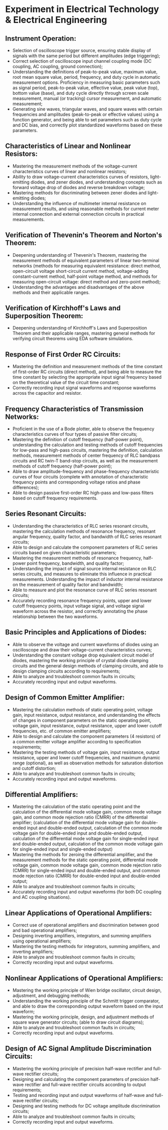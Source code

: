 # Experiment in Electrical Technology & Electrical Engineering

## Instrument Operation:
- Selection of oscilloscope trigger source, ensuring stable display of signals with the same period but different amplitudes (edge triggering);
- Correct selection of oscilloscope input channel coupling mode (DC coupling, AC coupling, ground connection);
- Understanding the definitions of peak-to-peak value, maximum value, root mean square value, period, frequency, and duty cycle in automatic measurement options. Proficiency in measuring basic parameters such as signal period, peak-to-peak value, effective value, peak value (top), bottom value (base), and duty cycle directly through screen scale measurement, manual (or tracking) cursor measurement, and automatic measurement;
- Generating sine waves, triangular waves, and square waves with certain frequencies and amplitudes (peak-to-peak or effective values) using a function generator, and being able to set parameters such as duty cycle and DC bias, and correctly plot standardized waveforms based on these parameters.

## Characteristics of Linear and Nonlinear Resistors:
- Mastering the measurement methods of the voltage-current characteristics curves of linear and nonlinear resistors;
- Ability to draw voltage-current characteristics curves of resistors, light-emitting diodes, and zener diodes, and understanding concepts such as forward voltage drop of diodes and reverse breakdown voltage;
- Mastering methods for discriminating between zener diodes and light-emitting diodes;
- Understanding the influence of multimeter internal resistance on measurement results, and using reasonable methods for current meter internal connection and external connection circuits in practical measurements.

## Verification of Thevenin's Theorem and Norton's Theorem:
- Deepening understanding of Thevenin's Theorem, mastering the measurement methods of equivalent parameters of linear two-terminal networks (methods for measuring equivalent resistance: direct method, open-circuit voltage short-circuit current method, voltage-adding constant-current method, half-point voltage method, and methods for measuring open-circuit voltage: direct method and zero-point method);
- Understanding the advantages and disadvantages of the above methods and their applicable ranges.

## Verification of Kirchhoff's Laws and Superposition Theorem:
- Deepening understanding of Kirchhoff's Laws and Superposition Theorem and their applicable ranges, mastering general methods for verifying circuit theorems using EDA software simulations.

## Response of First Order RC Circuits:
- Mastering the definition and measurement methods of the time constant of first-order RC circuits (direct method), and being able to measure the time constant by selecting the appropriate input signal frequency based on the theoretical value of the circuit time constant;
- Correctly recording input signal waveforms and response waveforms across the capacitor and resistor.

## Frequency Characteristics of Transmission Networks:
- Proficient in the use of a Bode plotter, able to observe the frequency characteristics curves of four types of passive filter circuits;
- Mastering the definition of cutoff frequency (half-power point), understanding the calculation and testing methods of cutoff frequencies for low-pass and high-pass circuits, mastering the definition, calculation methods, measurement methods of center frequency of RLC bandpass circuits and RC twin-T band-stop circuits, as well as the measurement methods of cutoff frequency (half-power point);
- Able to draw amplitude-frequency and phase-frequency characteristic curves of four circuits (complete with annotation of characteristic frequency points and corresponding voltage ratios and phase differences);
- Able to design passive first-order RC high-pass and low-pass filters based on cutoff frequency requirements.

## Series Resonant Circuits:
- Understanding the characteristics of RLC series resonant circuits, mastering the calculation methods of resonance frequency, resonant angular frequency, quality factor, and bandwidth of RLC series resonant circuits;
- Able to design and calculate the component parameters of RLC series circuits based on given characteristic parameters;
- Mastering the measurement methods of resonance frequency, half-power point frequency, bandwidth, and quality factor;
- Understanding the impact of signal source internal resistance on RLC series circuits, and measures to eliminate this influence in practical measurements. Understanding the impact of inductor internal resistance on the measurement of quality factor and bandwidth;
- Able to measure and plot the resonance curve of RLC series resonant circuits;
- Accurately recording resonance frequency points, upper and lower cutoff frequency points, input voltage signal, and voltage signal waveform across the resistor, and correctly annotating the phase relationship between the two waveforms.

## Basic Principles and Applications of Diodes:
- Able to observe the voltage and current waveforms of diodes using an oscilloscope and draw their voltage-current characteristics curves;
- Understanding the constant voltage drop equivalent circuit model of diodes, mastering the working principle of crystal diode clamping circuits and the general design methods of clamping circuits, and able to design clamping circuits according to requirements;
- Able to analyze and troubleshoot common faults in circuits;
- Accurately recording input and output waveforms.

## Design of Common Emitter Amplifier:
- Mastering the calculation methods of static operating point, voltage gain, input resistance, output resistance, and understanding the effects of changes in component parameters on the static operating point, voltage gain, input resistance, output resistance, upper and lower cutoff frequencies, etc. of common emitter amplifiers;
- Able to design and calculate the component parameters (4 resistors) of a common emitter voltage amplifier according to specification requirements;
- Mastering the testing methods of voltage gain, input resistance, output resistance, upper and lower cutoff frequencies, and maximum dynamic range (optional), as well as observation methods for saturation distortion and cutoff distortion;
- Able to analyze and troubleshoot common faults in circuits;
- Accurately recording input and output waveforms.

## Differential Amplifiers:
- Mastering the calculation of the static operating point and the calculation of the differential mode voltage gain, common mode voltage gain, and common mode rejection ratio (CMRR) of the differential amplifier; (calculation of the differential mode voltage gain for double-ended input and double-ended output, calculation of the common mode voltage gain for double-ended input and double-ended output, calculation of the differential mode voltage gain for single-ended input and double-ended output, calculation of the common mode voltage gain for single-ended input and single-ended output)
- Mastering the methods for zeroing the differential amplifier, and the measurement methods for the static operating point, differential mode voltage gain, common mode voltage gain, common mode rejection ratio (CMRR) for single-ended input and double-ended output, and common mode rejection ratio (CMRR) for double-ended input and double-ended output;
- Able to analyze and troubleshoot common faults in circuits;
- Accurately recording input and output waveforms (for both DC coupling and AC coupling situations).

## Linear Applications of Operational Amplifiers:
- Correct use of operational amplifiers and discrimination between good and bad operational amplifiers;
- Designing inverting amplifiers, integrators, and summing amplifiers using operational amplifiers;
- Mastering the testing methods for integrators, summing amplifiers, and inverting amplifiers;
- Able to analyze and troubleshoot common faults in circuits;
- Correctly recording input and output waveforms.

## Nonlinear Applications of Operational Amplifiers:
- Mastering the working principle of Wien bridge oscillator, circuit design, adjustment, and debugging methods;
- Understanding the working principle of the Schmitt trigger comparator, and able to draw the corresponding output waveform based on the input waveform;
- Mastering the working principle, design, and adjustment methods of square wave generator circuits; (able to draw circuit diagrams);
- Able to analyze and troubleshoot common faults in circuits;
- Correctly recording input and output waveforms.

## Design of AC Signal Amplitude Discrimination Circuits:
- Mastering the working principle of precision half-wave rectifier and full-wave rectifier circuits;
- Designing and calculating the component parameters of precision half-wave rectifier and full-wave rectifier circuits according to output requirements;
- Testing and recording input and output waveforms of half-wave and full-wave rectifier circuits;
- Designing and testing methods for DC voltage amplitude discrimination circuits;
- Able to analyze and troubleshoot common faults in circuits;
- Correctly recording input and output waveforms.
